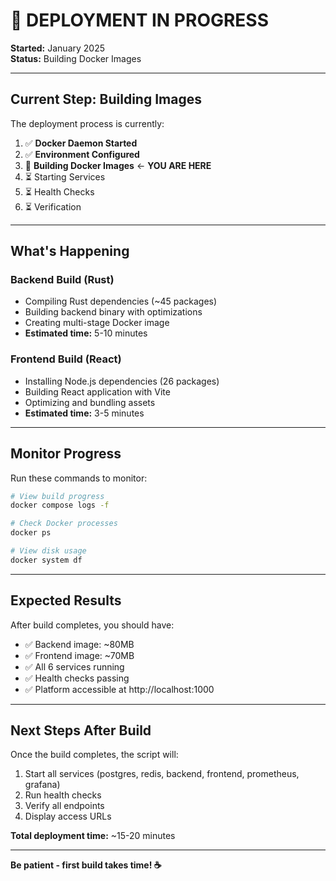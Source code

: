 # 🚀 DEPLOYMENT IN PROGRESS

**Started:** January 2025  
**Status:** Building Docker Images

---

## Current Step: Building Images

The deployment process is currently:

1. ✅ **Docker Daemon Started**
2. ✅ **Environment Configured**  
3. 🔄 **Building Docker Images** ← **YOU ARE HERE**
4. ⏳ Starting Services
5. ⏳ Health Checks
6. ⏳ Verification

---

## What's Happening

### Backend Build (Rust)
- Compiling Rust dependencies (~45 packages)
- Building backend binary with optimizations
- Creating multi-stage Docker image
- **Estimated time:** 5-10 minutes

### Frontend Build (React)
- Installing Node.js dependencies (26 packages)
- Building React application with Vite
- Optimizing and bundling assets
- **Estimated time:** 3-5 minutes

---

## Monitor Progress

Run these commands to monitor:

```bash
# View build progress
docker compose logs -f

# Check Docker processes
docker ps

# View disk usage
docker system df
```

---

## Expected Results

After build completes, you should have:

- ✅ Backend image: ~80MB
- ✅ Frontend image: ~70MB  
- ✅ All 6 services running
- ✅ Health checks passing
- ✅ Platform accessible at http://localhost:1000

---

## Next Steps After Build

Once the build completes, the script will:

1. Start all services (postgres, redis, backend, frontend, prometheus, grafana)
2. Run health checks
3. Verify all endpoints
4. Display access URLs

**Total deployment time:** ~15-20 minutes

---

**Be patient - first build takes time! ☕**

